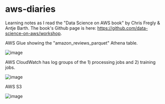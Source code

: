 # aws-diaries

Learning notes as I read the "Data Science on AWS book" by Chris Fregly & Antje Barth. The book's Github page is here: https://github.com/data-science-on-aws/workshop. 

AWS Glue showing the "amazon_reviews_parquet" Athena table.

![image](https://user-images.githubusercontent.com/51873343/140602892-11ad0f1a-08c0-49a3-9b24-8638977bfbd0.png)

AWS CloudWatch has log groups of the 1) processing jobs and 2) training jobs.

![image](https://user-images.githubusercontent.com/51873343/140602924-b34e0648-0033-4d82-a2ba-115bb06fabde.png)

AWS S3

![image](https://user-images.githubusercontent.com/51873343/140603220-83304527-ce43-4e0b-9632-999423600845.png)
